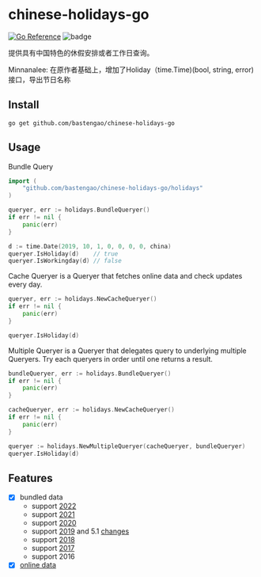 # chinese-holidays-go

[![Go Reference](https://pkg.go.dev/badge/github.com/bastengao/chinese-holidays-go.svg)](https://pkg.go.dev/github.com/bastengao/chinese-holidays-go)
![badge](https://github.com/bastengao/chinese-holidays-go/workflows/Go/badge.svg)

提供具有中国特色的休假安排或者工作日查询。

Minnanalee: 在原作者基础上，增加了Holiday（time.Time)(bool, string, error)接口，导出节日名称

## Install

    go get github.com/bastengao/chinese-holidays-go

## Usage

Bundle Query

```go
import (
    "github.com/bastengao/chinese-holidays-go/holidays"
)

queryer, err := holidays.BundleQueryer()
if err != nil {
    panic(err)
}

d := time.Date(2019, 10, 1, 0, 0, 0, 0, china)
queryer.IsHoliday(d)    // true
queryer.IsWorkingday(d) // false
```

Cache Queryer is a Queryer that fetches online data and check updates every day.

```go
queryer, err := holidays.NewCacheQueryer()
if err != nil {
    panic(err)
}

queryer.IsHoliday(d)
```

Multiple Queryer is a Queryer that delegates query to underlying multiple Queryers.
Try each queryers in order until one returns a result.

```go
bundleQueryer, err := holidays.BundleQueryer()
if err != nil {
    panic(err)
}

cacheQueryer, err := holidays.NewCacheQueryer()
if err != nil {
    panic(err)
}

queryer := holidays.NewMultipleQueryer(cacheQueryer, bundleQueryer)
queryer.IsHoliday(d)
```

## Features

- [x] bundled data
  - support [2022](http://www.gov.cn/zhengce/content/2021-10/25/content_5644835.htm)
  - support [2021](http://www.gov.cn/zhengce/content/2020-11/25/content_5564127.htm)
  - support [2020](http://www.gov.cn/zhengce/content/2019-11/21/content_5454164.htm)
  - support [2019](http://www.gov.cn/zhengce/content/2018-12/06/content_5346276.htm) and 5.1 [changes](http://www.gov.cn/zhengce/content/2019-03/22/content_5375877.htm)
  - support [2018](http://www.gov.cn/zhengce/content/2017-11/30/content_5243579.htm)
  - support [2017](http://www.gov.cn/zhengce/content/2016-12/01/content_5141603.htm)
  - support 2016
- [x] [online data](https://github.com/bastengao/chinese-holidays-data)
